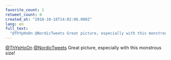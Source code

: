```yaml
---
favorite_count: 1
retweet_count: 0
created_at: "2018-10-18T14:02:06.000Z"
lang: en
full_text:
  "@ThYpHoOn @NordicTweets Great picture, especially with this monstrous size!"
---
```


[@ThYpHoOn](https://twitter.com/ThYpHoOn)
[@NordicTweets](https://twitter.com/NordicTweets) Great picture, especially with
this monstrous size!
